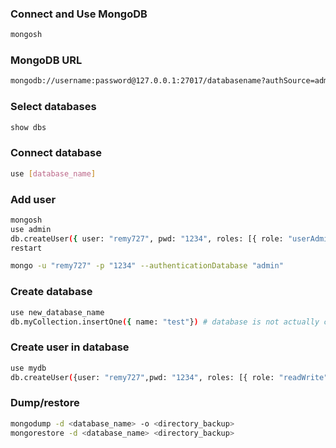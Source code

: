 ### Connect and Use MongoDB
```bash
mongosh
```

### MongoDB URL
```bash
mongodb://username:password@127.0.0.1:27017/databasename?authSource=admin
```

### Select databases
```bash
show dbs
```

### Connect database
```bash
use [database_name]
```

### Add user
```bash
mongosh
use admin
db.createUser({ user: "remy727", pwd: "1234", roles: [{ role: "userAdminAnyDatabase", db: "admin" }] })
restart

mongo -u "remy727" -p "1234" --authenticationDatabase "admin"
```

### Create database
```bash
use new_database_name
db.myCollection.insertOne({ name: "test"}) # database is not actually created until it gets content!
```

### Create user in database

```bash
use mydb
db.createUser({user: "remy727",pwd: "1234", roles: [{ role: "readWrite", db: "mydb" }]})
```

### Dump/restore
```bash
mongodump -d <database_name> -o <directory_backup>
mongorestore -d <database_name> <directory_backup>
```
